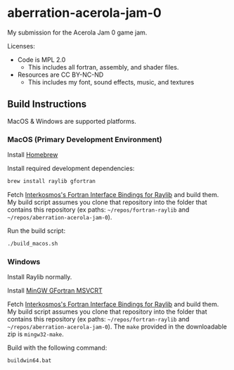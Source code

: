 # aberration-acerola-jam-0
My submission for the Acerola Jam 0 game jam.

Licenses:
* Code is MPL 2.0
  * This includes all fortran, assembly, and shader files.
* Resources are CC BY-NC-ND
  * This includes my font, sound effects, music, and textures

## Build Instructions
MacOS & Windows are supported platforms.

### MacOS (Primary Development Environment)

Install [Homebrew](https://brew.sh/)

Install required development dependencies:
```bash
brew install raylib gfortran
```

Fetch [Interkosmos's Fortran Interface Bindings for Raylib](https://github.com/interkosmos/fortran-raylib) and build them.  My build script assumes you clone that repository into the folder that contains this repository (ex paths: `~/repos/fortran-raylib` and `~/repos/aberration-acerola-jam-0`).

Run the build script:
```bash
./build_macos.sh
```

### Windows

Install Raylib normally.

Install [MinGW GFortran MSVCRT](https://winlibs.com/)

Fetch [Interkosmos's Fortran Interface Bindings for Raylib](https://github.com/interkosmos/fortran-raylib) and build them.  My build script assumes you clone that repository into the folder that contains this repository (ex paths: `~/repos/fortran-raylib` and `~/repos/aberration-acerola-jam-0`).  The `make` provided in the downloadable zip is `mingw32-make`.

Build with the following command:
```cmd
buildwin64.bat
```
